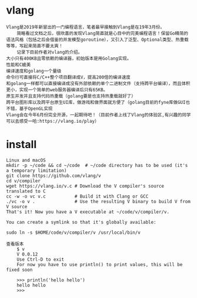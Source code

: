 # vlang
    Vlang是2019年新冒出的一门编程语言，笔者最早接触到Vlang是在19年3月份。
        简略看过文档之后，很欣喜的发现Vlang简直就是心目中的完美编程语言！保留Go精简的语法风格（包括之后会借鉴的并发模型goroutine），又引入了泛型、Optional类型、热重载等等，写起来简直不要太爽！
        记录下目前作者对vlang的介绍。
    大小只有400KB且零依赖的编译器，初始版本是用Golang实现。
    性能和C媲美
    编译速度和golang一个量级
    命令行可直接将C/C++整个项目翻译成V，提高200倍的编译速度
    和golang一样都可以直接编译成没有外部依赖的单个二进制文件（支持跨平台编译），而且体积更小，实现一个简单的web服务器编译后只有65KB。
    原生并发并且支持代码热重载（golang要是也支持热重载就好了）
    跨平台图形库以及跨平台原生UI库，做游戏和做界面就方便了（golang目前的fyne库做GUI也不错，基于OpenGL实现
    Vlang会在今年6月份完全开源，一起期待吧！（目前作者上线了Vlang的体验区,有兴趣的同学可以去感受一哈:https://vlang.io/play）

# install
    Linux and macOS
    mkdir -p ~/code && cd ~/code  # ~/code directory has to be used (it's a temporary limitation)
    git clone https://github.com/vlang/v
    cd v/compiler
    wget https://vlang.io/v.c # Download the V compiler's source translated to C
    cc -w -o vc v.c           # Build it with Clang or GCC
    ./vc -o v .               # Use the resulting V binary to build V from V source
    That's it! Now you have a V executable at ~/code/v/compiler/v.

    You can create a symlink so that it's globally available:

    sudo ln -s $HOME/code/v/compiler/v /usr/local/bin/v

    查看版本
        $ v
        V 0.0.12
        Use Ctrl-D to exit
        For now you have to use println() to print values, this will be fixed soon

        >>> println('hello hello')
        hello hello
        >>> 
